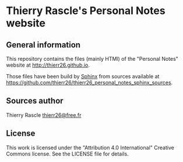 # Thierry Rascle's Personal Notes website

## General information

This repository contains the files (mainly HTMl) of the "Personal Notes"
website at http://thierr26.github.io.

Those files have been build by [Sphinx](http://www.sphinx-doc.org) from sources
available at
https://github.com/thierr26/thierr26_personal_notes_sphinx_sources.


## Sources author

Thierry Rascle <thierr26@free.fr>


## License

This work is licensed under the "Attribution 4.0 International" Creative
Commons license. See the LICENSE file for details.
